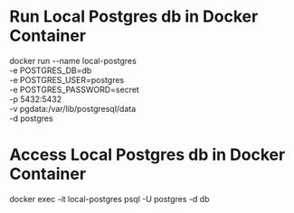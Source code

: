 # Run Local Postgres db in Docker Container
docker run --name local-postgres \
  -e POSTGRES_DB=db \
  -e POSTGRES_USER=postgres \
  -e POSTGRES_PASSWORD=secret \
  -p 5432:5432 \
  -v pgdata:/var/lib/postgresql/data \
  -d postgres

# Access Local Postgres db in Docker Container
docker exec -it local-postgres psql -U postgres -d db